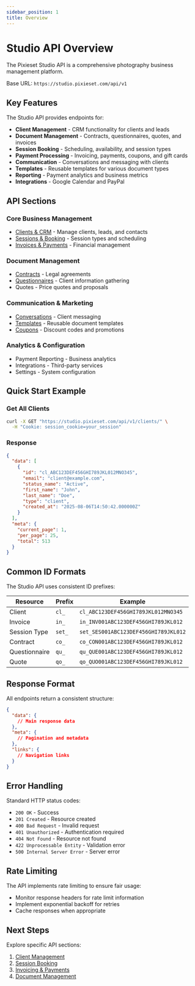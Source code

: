 ```yaml
---
sidebar_position: 1
title: Overview
---
```


# Studio API Overview

The Pixieset Studio API is a comprehensive photography business management platform.

Base URL: `https://studio.pixieset.com/api/v1`

## Key Features

The Studio API provides endpoints for:

- **Client Management** - CRM functionality for clients and leads
- **Document Management** - Contracts, questionnaires, quotes, and invoices
- **Session Booking** - Scheduling, availability, and session types
- **Payment Processing** - Invoicing, payments, coupons, and gift cards
- **Communication** - Conversations and messaging with clients
- **Templates** - Reusable templates for various document types
- **Reporting** - Payment analytics and business metrics
- **Integrations** - Google Calendar and PayPal

## API Sections

### Core Business Management
- [Clients & CRM](/docs/studio-api/clients) - Manage clients, leads, and contacts
- [Sessions & Booking](/docs/studio-api/sessions) - Session types and scheduling
- [Invoices & Payments](/docs/studio-api/invoices) - Financial management

### Document Management
- [Contracts](/docs/studio-api/contracts) - Legal agreements
- [Questionnaires](/docs/studio-api/questionnaires) - Client information gathering
- Quotes - Price quotes and proposals

### Communication & Marketing
- [Conversations](/docs/studio-api/conversations) - Client messaging
- [Templates](/docs/studio-api/templates) - Reusable document templates
- [Coupons](/docs/studio-api/coupons) - Discount codes and promotions

### Analytics & Configuration
- Payment Reporting - Business analytics
- Integrations - Third-party services
- Settings - System configuration

## Quick Start Example

### Get All Clients
```bash
curl -X GET "https://studio.pixieset.com/api/v1/clients/" \
  -H "Cookie: session_cookie=your_session"
```

### Response
```json
{
  "data": [
    {
      "id": "cl_ABC123DEF456GHI789JKL012MNO345",
      "email": "client@example.com",
      "status_name": "Active",
      "first_name": "John",
      "last_name": "Doe",
      "type": "client",
      "created_at": "2025-08-06T14:50:42.000000Z"
    }
  ],
  "meta": {
    "current_page": 1,
    "per_page": 25,
    "total": 513
  }
}
```

## Common ID Formats

The Studio API uses consistent ID prefixes:

| Resource | Prefix | Example |
|----------|--------|---------|
| Client | `cl_` | `cl_ABC123DEF456GHI789JKL012MNO345` |
| Invoice | `in_` | `in_INV001ABC123DEF456GHI789JKL012` |
| Session Type | `set_` | `set_SES001ABC123DEF456GHI789JKL012` |
| Contract | `co_` | `co_CON001ABC123DEF456GHI789JKL012` |
| Questionnaire | `qu_` | `qu_QUE001ABC123DEF456GHI789JKL012` |
| Quote | `qo_` | `qo_QUO001ABC123DEF456GHI789JKL012` |

## Response Format

All endpoints return a consistent structure:

```json
{
  "data": {
    // Main response data
  },
  "meta": {
    // Pagination and metadata
  },
  "links": {
    // Navigation links
  }
}
```

## Error Handling

Standard HTTP status codes:
- `200 OK` - Success
- `201 Created` - Resource created
- `400 Bad Request` - Invalid request
- `401 Unauthorized` - Authentication required
- `404 Not Found` - Resource not found
- `422 Unprocessable Entity` - Validation error
- `500 Internal Server Error` - Server error

## Rate Limiting

The API implements rate limiting to ensure fair usage:
- Monitor response headers for rate limit information
- Implement exponential backoff for retries
- Cache responses when appropriate

## Next Steps

Explore specific API sections:
1. [Client Management](/docs/studio-api/clients)
2. [Session Booking](/docs/studio-api/sessions)
3. [Invoicing & Payments](/docs/studio-api/invoices)
4. [Document Management](/docs/studio-api/contracts)